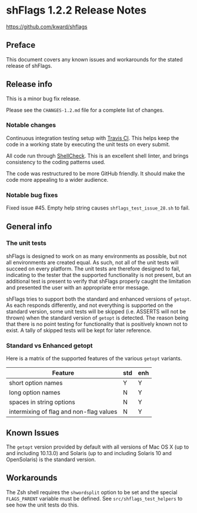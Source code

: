 # shFlags 1.2.2 Release Notes

https://github.com/kward/shflags

## Preface

This document covers any known issues and workarounds for the stated release of
shFlags.

## Release info

This is a minor bug fix release.

Please see the `CHANGES-1.2.md` file for a complete list of changes.

### Notable changes

Continuous integration testing setup with [Travis
CI](https://travis-ci.org/kward/shflags). This helps keep the code in a working
state by executing the unit tests on every submit.

All code run through [ShellCheck](http://www.shellcheck.net/). This is an
excellent shell linter, and brings consistency to the coding patterns used.

The code was restructured to be more GitHub friendly. It should make the code
more appealing to a wider audience.

### Notable bug fixes

Fixed issue #45. Empty help string causes `shflags_test_issue_28.sh` to fail.

## General info

### The unit tests

shFlags is designed to work on as many environments as possible, but not all
environments are created equal. As such, not all of the unit tests will succeed
on every platform. The unit tests are therefore designed to fail, indicating to
the tester that the supported functionality is not present, but an additional
test is present to verify that shFlags properly caught the limitation and
presented the user with an appropriate error message.

shFlags tries to support both the standard and enhanced versions of `getopt`. As
each responds differently, and not everything is supported on the standard
version, some unit tests will be skipped (i.e. ASSERTS will not be thrown) when
the standard version of `getopt` is detected. The reason being that there is no
point testing for functionality that is positively known not to exist. A tally
of skipped tests will be kept for later reference.

### Standard vs Enhanced getopt

Here is a matrix of the supported features of the various `getopt` variants.

Feature                                 | std | enh
--------------------------------------- | --- | ---
short option names                      | Y   | Y
long option names                       | N   | Y
spaces in string options                | N   | Y
intermixing of flag and non-flag values | N   | Y

## Known Issues

The `getopt` version provided by default with all versions of Mac OS X (up to
and including 10.13.0) and Solaris (up to and including Solaris 10 and
OpenSolaris) is the standard version.

## Workarounds

The Zsh shell requires the `shwordsplit` option to be set and the special
`FLAGS_PARENT` variable must be defined. See `src/shflags_test_helpers` to see
how the unit tests do this.
